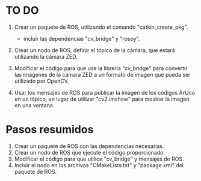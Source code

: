 # TO DO
1. Crear un paquete de ROS, utilizando el comando "catkin_create_pkg". 
    - incluir las dependencias "cv_bridge" y "rospy".

2. Crear un nodo de ROS, definir el tópico de la cámara, que estará utilizando la cámara ZED.

3. Modificar el código para que use la librería "cv_bridge" para convertir las imágenes de la cámara ZED a un formato de imagen que pueda ser utilizado por OpenCV. 

4. Usar los mensajes de ROS para publicar la imagen de los códigos ArUco en un tópico, en lugar de utilizar "cv2.imshow" para mostrar la imagen en una ventana.
# Pasos resumidos
1. Crear un paquete de ROS con las dependencias necesarias.
2. Crear un nodo de ROS que ejecute el código proporcionado.
3. Modificar el código para que utilice "cv_bridge" y mensajes de ROS.
4. Incluir el nodo en los archivos "CMakeLists.txt" y "package.xml" del paquete de ROS.